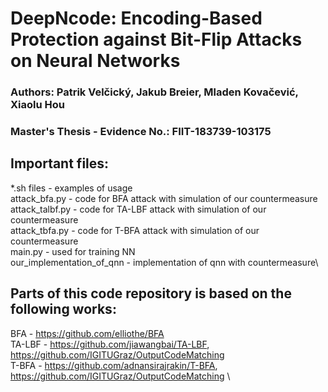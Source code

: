 # DeepNcode: Encoding-Based Protection against Bit-Flip Attacks on Neural Networks
### Authors: Patrik Velčický, Jakub Breier, Mladen Kovačević, Xiaolu Hou
### Master's Thesis - Evidence No.: FIIT-183739-103175

## Important files:
*.sh files - examples of usage\
attack_bfa.py - code for BFA attack with simulation of our countermeasure\
attack_talbf.py - code for TA-LBF attack with simulation of our countermeasure\
attack_tbfa.py - code for T-BFA attack with simulation of our countermeasure\
main.py - used for training NN\
our_implementation_of_qnn - implementation of qnn with countermeasure\

## Parts of this code repository is based on the following works:
BFA - https://github.com/elliothe/BFA \
TA-LBF - https://github.com/jiawangbai/TA-LBF, https://github.com/IGITUGraz/OutputCodeMatching \
T-BFA - https://github.com/adnansirajrakin/T-BFA, https://github.com/IGITUGraz/OutputCodeMatching \
